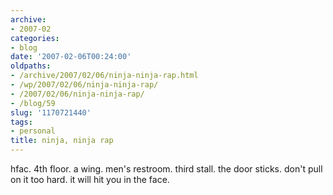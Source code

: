 ```yaml
---
archive:
- 2007-02
categories:
- blog
date: '2007-02-06T00:24:00'
oldpaths:
- /archive/2007/02/06/ninja-ninja-rap.html
- /wp/2007/02/06/ninja-ninja-rap/
- /2007/02/06/ninja-ninja-rap/
- /blog/59
slug: '1170721440'
tags:
- personal
title: ninja, ninja rap
---
```


hfac. 4th floor. a wing. men's restroom. third stall. the door sticks.
don't pull on it too hard. it will hit you in the face.


